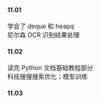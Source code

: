 
#### 11.01  

学会了 deque 和 heapq  
尼尔森 OCR 识别结果处理    


#### 11.02  

读完 Python 文档基础教程部分  
科技搜搜搜索优化；模型训练  


#### 11.03  

